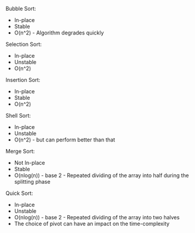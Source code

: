 Bubble Sort:
* In-place
* Stable
* O(n^2) - Algorithm degrades quickly

Selection Sort:
* In-place 
* Unstable 
* O(n^2)

Insertion Sort:
* In-place 
* Stable 
* O(n^2) 

Shell Sort:
* In-place 
* Unstable 
* O(n^2) - but can perform better than that

Merge Sort:
* Not In-place
* Stable
* O(nlog(n)) - base 2 - Repeated dividing of the array into half during the splitting phase

Quick Sort:
* In-place
* Unstable
* O(nlog(n)) - base 2 - Repeated dividing of the array into two halves
* The choice of pivot can have an impact on the time-complexity